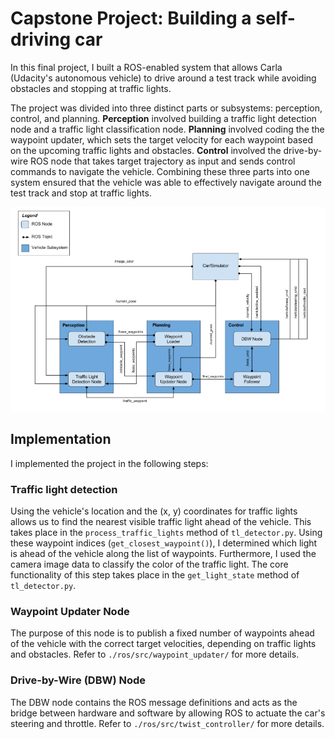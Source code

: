 # Capstone Project: Building a self-driving car
In this final project, I built a ROS-enabled system that allows Carla (Udacity's autonomous vehicle) to drive around a test track while avoiding obstacles and stopping at traffic lights. 

The project was divided into three distinct parts or subsystems: perception, control, and planning. **Perception** involved building a traffic light detection node and a traffic light classification node. **Planning** involved coding the the waypoint updater, which sets the target velocity for each waypoint based on the upcoming traffic lights and obstacles. **Control** involved the drive-by-wire ROS node that takes target trajectory as input and sends control commands to navigate the vehicle. Combining these three parts into one system ensured that the vehicle was able to effectively navigate around the test track and stop at traffic lights.

![image1](./capstone_overview.png)


## Implementation
I implemented the project in the following steps:

### Traffic light detection
Using the vehicle's location and the (x, y) coordinates for traffic lights allows us to find the nearest visible traffic light ahead of the vehicle. This takes place in the `process_traffic_lights` method of `tl_detector.py`. Using these waypoint indices (`get_closest_waypoint()`), I determined which light is ahead of the vehicle along the list of waypoints. Furthermore, I used the camera image data to classify the color of the traffic light. The core functionality of this step takes place in the `get_light_state` method of `tl_detector.py`.

### Waypoint Updater Node
The purpose of this node is to publish a fixed number of waypoints ahead of the vehicle with the correct target velocities, depending on traffic lights and obstacles. Refer to `./ros/src/waypoint_updater/` for more details.

### Drive-by-Wire (DBW) Node
The DBW node contains the ROS message definitions and acts as the bridge between hardware and software by allowing ROS to actuate the car's steering and throttle. Refer to `./ros/src/twist_controller/` for more details.



